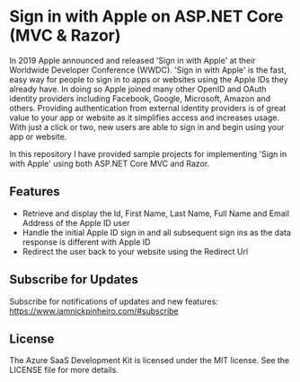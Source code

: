 # Sign in with Apple on ASP.NET Core (MVC & Razor)

In 2019 Apple announced and released 'Sign in with Apple' at their Worldwide Developer Conference (WWDC).  'Sign in with Apple' is the fast, easy way for people to sign in to apps or websites using the Apple IDs they already have.  In doing so Apple joined many other OpenID and OAuth identity providers including Facebook, Google, Microsoft, Amazon and others.  Providing authentication from external identity providers is of great value to your app or website as it simplifies access and increases usage.  With just a click or two, new users are able to sign in and begin using your app or website.  

In this repository I have provided sample projects for implementing 'Sign in with Apple' using both ASP.NET Core MVC and Razor.  

## Features
- Retrieve and display the Id, First Name, Last Name, Full Name and Email Address of the Apple ID user
- Handle the initial Apple ID sign in and all subsequent sign ins as the data response is different with Apple ID
- Redirect the user back to your website using the Redirect Url

## Subscribe for Updates
Subscribe for notifications of updates and new features:
https://www.iamnickpinheiro.com/#subscribe

## License
The Azure SaaS Development Kit is licensed under the MIT license. See the LICENSE file for more details.
